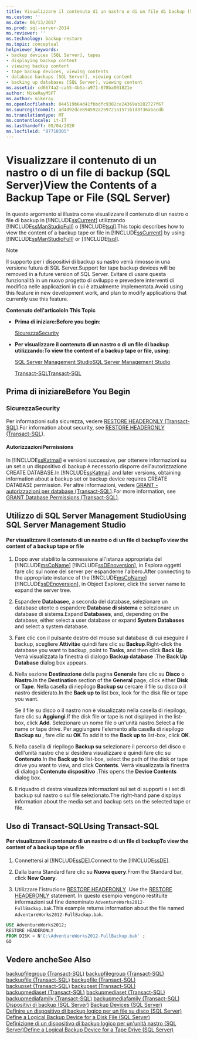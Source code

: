```yaml
---
title: Visualizzare il contenuto di un nastro o di un file di backup (SQL Server) | Microsoft Docs
ms.custom: ''
ms.date: 06/13/2017
ms.prod: sql-server-2014
ms.reviewer: ''
ms.technology: backup-restore
ms.topic: conceptual
helpviewer_keywords:
- backup devices [SQL Server], tapes
- displaying backup content
- viewing backup content
- tape backup devices, viewing contents
- database backups [SQL Server], viewing content
- backing up databases [SQL Server], viewing content
ms.assetid: cd6674a2-ca55-4b5a-a971-878ba001821e
author: MikeRayMSFT
ms.author: mikeray
ms.openlocfilehash: 044519b64d41fbbdfc9302ce24369ab282727f67
ms.sourcegitcommit: ad4d92dce894592a259721a1571b1d8736abacdb
ms.translationtype: MT
ms.contentlocale: it-IT
ms.lasthandoff: 08/04/2020
ms.locfileid: "87718305"
---
```

# <a name="view-the-contents-of-a-backup-tape-or-file-sql-server"></a><span data-ttu-id="b007a-102">Visualizzare il contenuto di un nastro o di un file di backup (SQL Server)</span><span class="sxs-lookup"><span data-stu-id="b007a-102">View the Contents of a Backup Tape or File (SQL Server)</span></span>
  <span data-ttu-id="b007a-103">In questo argomento si illustra come visualizzare il contenuto di un nastro o file di backup in [!INCLUDE[ssCurrent](../../includes/sscurrent-md.md)] utilizzando [!INCLUDE[ssManStudioFull](../../includes/ssmanstudiofull-md.md)] o [!INCLUDE[tsql](../../includes/tsql-md.md)].</span><span class="sxs-lookup"><span data-stu-id="b007a-103">This topic describes how to view the content of a backup tape or file in [!INCLUDE[ssCurrent](../../includes/sscurrent-md.md)] by using [!INCLUDE[ssManStudioFull](../../includes/ssmanstudiofull-md.md)] or [!INCLUDE[tsql](../../includes/tsql-md.md)].</span></span>  
  
> [!NOTE]  
>  <span data-ttu-id="b007a-104">Il supporto per i dispositivi di backup su nastro verrà rimosso in una versione futura di SQL Server.</span><span class="sxs-lookup"><span data-stu-id="b007a-104">Support for tape backup devices will be removed in a future version of SQL Server.</span></span> <span data-ttu-id="b007a-105">Evitare di usare questa funzionalità in un nuovo progetto di sviluppo e prevedere interventi di modifica nelle applicazioni in cui è attualmente implementata.</span><span class="sxs-lookup"><span data-stu-id="b007a-105">Avoid using this feature in new development work, and plan to modify applications that currently use this feature.</span></span>  
  
 <span data-ttu-id="b007a-106">**Contenuto dell'articolo**</span><span class="sxs-lookup"><span data-stu-id="b007a-106">**In This Topic**</span></span>  
  
-   <span data-ttu-id="b007a-107">**Prima di iniziare:**</span><span class="sxs-lookup"><span data-stu-id="b007a-107">**Before you begin:**</span></span>  
  
     [<span data-ttu-id="b007a-108">Sicurezza</span><span class="sxs-lookup"><span data-stu-id="b007a-108">Security</span></span>](#Security)  
  
-   <span data-ttu-id="b007a-109">**Per visualizzare il contenuto di un nastro o di un file di backup utilizzando:**</span><span class="sxs-lookup"><span data-stu-id="b007a-109">**To view the content of a backup tape or file, using:**</span></span>  
  
     [<span data-ttu-id="b007a-110">SQL Server Management Studio</span><span class="sxs-lookup"><span data-stu-id="b007a-110">SQL Server Management Studio</span></span>](#SSMSProcedure)  
  
     [<span data-ttu-id="b007a-111">Transact-SQL</span><span class="sxs-lookup"><span data-stu-id="b007a-111">Transact-SQL</span></span>](#TsqlProcedure)  
  
##  <a name="before-you-begin"></a><a name="BeforeYouBegin"></a> <span data-ttu-id="b007a-112">Prima di iniziare</span><span class="sxs-lookup"><span data-stu-id="b007a-112">Before You Begin</span></span>  
  
###  <a name="security"></a><a name="Security"></a> <span data-ttu-id="b007a-113">Sicurezza</span><span class="sxs-lookup"><span data-stu-id="b007a-113">Security</span></span>  
 <span data-ttu-id="b007a-114">Per informazioni sulla sicurezza, vedere [RESTORE HEADERONLY &#40;Transact-SQL&#41;](/sql/t-sql/statements/restore-statements-headeronly-transact-sql).</span><span class="sxs-lookup"><span data-stu-id="b007a-114">For information about security, see [RESTORE HEADERONLY &#40;Transact-SQL&#41;](/sql/t-sql/statements/restore-statements-headeronly-transact-sql).</span></span>  
  
####  <a name="permissions"></a><a name="Permissions"></a> <span data-ttu-id="b007a-115">Autorizzazioni</span><span class="sxs-lookup"><span data-stu-id="b007a-115">Permissions</span></span>  
 <span data-ttu-id="b007a-116">In [!INCLUDE[ssKatmai](../../includes/sskatmai-md.md)] e versioni successive, per ottenere informazioni su un set o un dispositivo di backup è necessario disporre dell'autorizzazione CREATE DATABASE.</span><span class="sxs-lookup"><span data-stu-id="b007a-116">In [!INCLUDE[ssKatmai](../../includes/sskatmai-md.md)] and later versions, obtaining information about a backup set or backup device requires CREATE DATABASE permission.</span></span> <span data-ttu-id="b007a-117">Per altre informazioni, vedere [GRANT - autorizzazioni per database &#40;Transact-SQL&#41;](/sql/t-sql/statements/grant-database-permissions-transact-sql).</span><span class="sxs-lookup"><span data-stu-id="b007a-117">For more information, see [GRANT Database Permissions &#40;Transact-SQL&#41;](/sql/t-sql/statements/grant-database-permissions-transact-sql).</span></span>  
  
##  <a name="using-sql-server-management-studio"></a><a name="SSMSProcedure"></a> <span data-ttu-id="b007a-118">Utilizzo di SQL Server Management Studio</span><span class="sxs-lookup"><span data-stu-id="b007a-118">Using SQL Server Management Studio</span></span>  
  
#### <a name="to-view-the-content-of-a-backup-tape-or-file"></a><span data-ttu-id="b007a-119">Per visualizzare il contenuto di un nastro o di un file di backup</span><span class="sxs-lookup"><span data-stu-id="b007a-119">To view the content of a backup tape or file</span></span>  
  
1.  <span data-ttu-id="b007a-120">Dopo aver stabilito la connessione all'istanza appropriata del [!INCLUDE[msCoName](../../includes/msconame-md.md)] [!INCLUDE[ssDEnoversion](../../includes/ssdenoversion-md.md)], in Esplora oggetti fare clic sul nome del server per espanderne l'albero.</span><span class="sxs-lookup"><span data-stu-id="b007a-120">After connecting to the appropriate instance of the [!INCLUDE[msCoName](../../includes/msconame-md.md)] [!INCLUDE[ssDEnoversion](../../includes/ssdenoversion-md.md)], in Object Explorer, click the server name to expand the server tree.</span></span>  
  
2.  <span data-ttu-id="b007a-121">Espandere **Database**e, a seconda del database, selezionare un database utente o espandere **Database di sistema** e selezionare un database di sistema.</span><span class="sxs-lookup"><span data-stu-id="b007a-121">Expand **Databases**, and, depending on the database, either select a user database or expand **System Databases** and select a system database.</span></span>  
  
3.  <span data-ttu-id="b007a-122">Fare clic con il pulsante destro del mouse sul database di cui eseguire il backup, scegliere **Attività**e quindi fare clic su **Backup**.</span><span class="sxs-lookup"><span data-stu-id="b007a-122">Right-click the database you want to backup, point to **Tasks**, and then click **Back Up**.</span></span> <span data-ttu-id="b007a-123">Verrà visualizzata la finestra di dialogo **Backup database** .</span><span class="sxs-lookup"><span data-stu-id="b007a-123">The **Back Up Database** dialog box appears.</span></span>  
  
4.  <span data-ttu-id="b007a-124">Nella sezione **Destinazione** della pagina **Generale** fare clic su **Disco** o **Nastro**.</span><span class="sxs-lookup"><span data-stu-id="b007a-124">In the **Destination** section of the **General** page, click either **Disk** or **Tape**.</span></span> <span data-ttu-id="b007a-125">Nella casella di riepilogo **Backup su** cercare il file su disco o il nastro desiderato.</span><span class="sxs-lookup"><span data-stu-id="b007a-125">In the **Back up to** list box, look for the disk file or tape you want.</span></span>  
  
     <span data-ttu-id="b007a-126">Se il file su disco o il nastro non è visualizzato nella casella di riepilogo, fare clic su **Aggiungi**.</span><span class="sxs-lookup"><span data-stu-id="b007a-126">If the disk file or tape is not displayed in the list-box, click **Add**.</span></span> <span data-ttu-id="b007a-127">Selezionare un nome file o un'unità nastro.</span><span class="sxs-lookup"><span data-stu-id="b007a-127">Select a file name or tape drive.</span></span> <span data-ttu-id="b007a-128">Per aggiungere l'elemento alla casella di riepilogo **Backup su** , fare clic su **OK**.</span><span class="sxs-lookup"><span data-stu-id="b007a-128">To add it to the **Back up to** list-box, click **OK**.</span></span>  
  
5.  <span data-ttu-id="b007a-129">Nella casella di riepilogo **Backup su** selezionare il percorso del disco o dell'unità nastro che si desidera visualizzare e quindi fare clic su **Contenuto**.</span><span class="sxs-lookup"><span data-stu-id="b007a-129">In the **Back up to** list-box, select the path of the disk or tape drive you want to view, and click **Contents**.</span></span> <span data-ttu-id="b007a-130">Verrà visualizzata la finestra di dialogo **Contenuto dispositivo** .</span><span class="sxs-lookup"><span data-stu-id="b007a-130">This opens the **Device Contents** dialog box.</span></span>  
  
6.  <span data-ttu-id="b007a-131">Il riquadro di destra visualizza informazioni sul set di supporti e i set di backup sul nastro o sul file selezionato.</span><span class="sxs-lookup"><span data-stu-id="b007a-131">The right-hand pane displays information about the media set and backup sets on the selected tape or file.</span></span>  
  
##  <a name="using-transact-sql"></a><a name="TsqlProcedure"></a> <span data-ttu-id="b007a-132">Uso di Transact-SQL</span><span class="sxs-lookup"><span data-stu-id="b007a-132">Using Transact-SQL</span></span>  
  
#### <a name="to-view-the-content-of-a-backup-tape-or-file"></a><span data-ttu-id="b007a-133">Per visualizzare il contenuto di un nastro o di un file di backup</span><span class="sxs-lookup"><span data-stu-id="b007a-133">To view the content of a backup tape or file</span></span>  
  
1.  <span data-ttu-id="b007a-134">Connettersi al [!INCLUDE[ssDE](../../includes/ssde-md.md)].</span><span class="sxs-lookup"><span data-stu-id="b007a-134">Connect to the [!INCLUDE[ssDE](../../includes/ssde-md.md)].</span></span>  
  
2.  <span data-ttu-id="b007a-135">Dalla barra Standard fare clic su **Nuova query**.</span><span class="sxs-lookup"><span data-stu-id="b007a-135">From the Standard bar, click **New Query**.</span></span>  
  
3.  <span data-ttu-id="b007a-136">Utilizzare l'istruzione [RESTORE HEADERONLY](/sql/t-sql/statements/restore-statements-headeronly-transact-sql) .</span><span class="sxs-lookup"><span data-stu-id="b007a-136">Use the [RESTORE HEADERONLY](/sql/t-sql/statements/restore-statements-headeronly-transact-sql) statement.</span></span> <span data-ttu-id="b007a-137">In questo esempio vengono restituite informazioni sul fine denominato `AdventureWorks2012-FullBackup.bak`.</span><span class="sxs-lookup"><span data-stu-id="b007a-137">This example returns information about the file named `AdventureWorks2012-FullBackup.bak`.</span></span>  
  
```sql  
USE AdventureWorks2012;  
RESTORE HEADERONLY   
FROM DISK = N'C:\AdventureWorks2012-FullBackup.bak' ;  
GO  
```  
  
## <a name="see-also"></a><span data-ttu-id="b007a-138">Vedere anche</span><span class="sxs-lookup"><span data-stu-id="b007a-138">See Also</span></span>  
 <span data-ttu-id="b007a-139">[backupfilegroup &#40;Transact-SQL&#41;](/sql/relational-databases/system-tables/backupfilegroup-transact-sql) </span><span class="sxs-lookup"><span data-stu-id="b007a-139">[backupfilegroup &#40;Transact-SQL&#41;](/sql/relational-databases/system-tables/backupfilegroup-transact-sql) </span></span>  
 <span data-ttu-id="b007a-140">[backupfile &#40;Transact-SQL&#41;](/sql/relational-databases/system-tables/backupfile-transact-sql) </span><span class="sxs-lookup"><span data-stu-id="b007a-140">[backupfile &#40;Transact-SQL&#41;](/sql/relational-databases/system-tables/backupfile-transact-sql) </span></span>  
 <span data-ttu-id="b007a-141">[backupset &#40;Transact-SQL&#41;](/sql/relational-databases/system-tables/backupset-transact-sql) </span><span class="sxs-lookup"><span data-stu-id="b007a-141">[backupset &#40;Transact-SQL&#41;](/sql/relational-databases/system-tables/backupset-transact-sql) </span></span>  
 <span data-ttu-id="b007a-142">[backupmediaset &#40;Transact-SQL&#41;](/sql/relational-databases/system-tables/backupmediaset-transact-sql) </span><span class="sxs-lookup"><span data-stu-id="b007a-142">[backupmediaset &#40;Transact-SQL&#41;](/sql/relational-databases/system-tables/backupmediaset-transact-sql) </span></span>  
 <span data-ttu-id="b007a-143">[backupmediafamily &#40;Transact-SQL&#41;](/sql/relational-databases/system-tables/backupmediafamily-transact-sql) </span><span class="sxs-lookup"><span data-stu-id="b007a-143">[backupmediafamily &#40;Transact-SQL&#41;](/sql/relational-databases/system-tables/backupmediafamily-transact-sql) </span></span>  
 <span data-ttu-id="b007a-144">[Dispositivi di backup &#40;SQL Server&#41;](backup-devices-sql-server.md) </span><span class="sxs-lookup"><span data-stu-id="b007a-144">[Backup Devices &#40;SQL Server&#41;](backup-devices-sql-server.md) </span></span>  
 <span data-ttu-id="b007a-145">[Definire un dispositivo di backup logico per un file su disco &#40;SQL Server&#41;](define-a-logical-backup-device-for-a-disk-file-sql-server.md) </span><span class="sxs-lookup"><span data-stu-id="b007a-145">[Define a Logical Backup Device for a Disk File &#40;SQL Server&#41;](define-a-logical-backup-device-for-a-disk-file-sql-server.md) </span></span>  
 [<span data-ttu-id="b007a-146">Definizione di un dispositivo di backup logico per un'unità nastro &#40;SQL Server&#41;</span><span class="sxs-lookup"><span data-stu-id="b007a-146">Define a Logical Backup Device for a Tape Drive &#40;SQL Server&#41;</span></span>](define-a-logical-backup-device-for-a-tape-drive-sql-server.md)  
  
  

